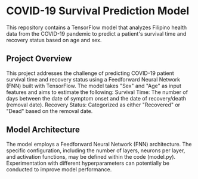 # COVID-19 Survival Prediction Model
This repository contains a TensorFlow model that analyzes Filipino health data from the COVID-19 pandemic to predict a patient's survival time and recovery status based on age and sex.

## Project Overview
This project addresses the challenge of predicting COVID-19 patient survival time and recovery status using a Feedforward Neural Network (FNN) built with TensorFlow. The model takes "Sex" and "Age" as input features and aims to estimate the following:
Survival Time: The number of days between the date of symptom onset and the date of recovery/death (removal date).
Recovery Status: Categorized as either "Recovered" or "Dead" based on the removal date.

## Model Architecture
The model employs a Feedforward Neural Network (FNN) architecture. The specific configuration, including the number of layers, neurons per layer, and activation functions, may be defined within the code (model.py). Experimentation with different hyperparameters can potentially be conducted to improve model performance.